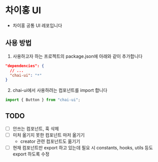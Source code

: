 # 차이홍 UI

- 차이홍 공통 UI 레포입니다

## 사용 방법

1. 사용하고자 하는 프로젝트의 package.json에 아래와 같이 추가합니다

```json
"dependencies": {
  // ...
  "chai-ui": "*"
}
```

2. chai-ui에서 사용하려는 컴포넌트를 import 합니다

```js
import { Button } from "chai-ui";
```

## TODO

- [ ] 안쓰는 컴포넌트, 훅 삭제
- [ ] 미처 옮기지 못한 컴포넌트 마저 옮기기
  - creator 관련 컴포넌트도 옮기기
- [ ] 현재 컴포넌트만 export 하고 있는데 필요 시 constants, hooks, utils 등도 export 하도록 수정
